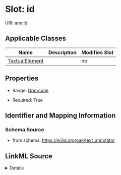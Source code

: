 # Slot: id

URI: [ann:id](https://w3id.org/linkml/text_annotator/id)



<!-- no inheritance hierarchy -->




## Applicable Classes

| Name | Description | Modifies Slot |
| --- | --- | --- |
[TextualElement](TextualElement.md) |  |  no  |







## Properties

* Range: [Uriorcurie](Uriorcurie.md)

* Required: True





## Identifier and Mapping Information







### Schema Source


* from schema: https://w3id.org/oak/text_annotator




## LinkML Source

<details>
```yaml
name: id
from_schema: https://w3id.org/oak/text_annotator
rank: 1000
identifier: true
alias: id
owner: TextualElement
domain_of:
- TextualElement
range: uriorcurie
required: true

```
</details>